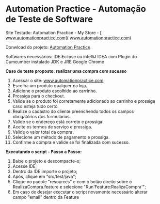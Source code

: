 ﻿
# [](https://github.com/tonymich19/autopraticeteste)Automation Practice - Automação de Teste de Software
Site Testado: Automation Practice - My Store - [ www.automationpractice.com]( www.automationpractice.com)

Donwload do projeto: [Automation Practice](https://github.com/tonymich19/autopraticeteste/archive/Tony.zip).

Softwares necessários:
IDE:Eclipse ou intelliJ IDEA com Plugin do Cumcumber instalado
JDK e JRE
Google Chrome

**Caso de teste proposto: realizar uma compra com sucesso**
1. Acessar o site: www.automationpractice.com.
2. Escolha um produto qualquer na loja.
3. Adicione o produto escolhido ao carrinho.
4. Prossiga para o checkout.
5. Valide se o produto foi corretamente adicionado ao carrinho e prossiga caso esteja tudo certo.
6. Realize o cadastro do cliente preenchendo todos os campos obrigatórios dos formulários.
7. Valide se o endereço está correto e prossiga.
8. Aceite os termos de serviço e prossiga.
9. Valide o valor total da compra.
10. Selecione um método de pagamento e prossiga.
11. Confirme a compra e valide se foi finalizada com sucesso.


**Executando o script - Passo a Passo:**
 1. Baixe o projeto e descompacte-o;
 2. Acesse  IDE;
 3. Dentro da IDE importe o projeto;
 4. Após, clique em "src/test/java";
 7. Clique no pacote "resources" e com o botão direito sobre o RealizaCompra.feature e selecione "Run'Feature:RealizaCompra'";
 8. Em caso de desejar executar o script novamente necessário alterar campo "email" dentro da Feature
